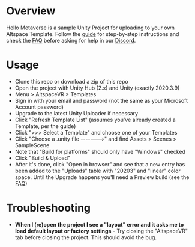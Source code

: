 # Overview

Hello Metaverse is a sample Unity Project for uploading to your own Altspace Template. Follow the [guide](https://buildingthemetaverse.medium.com/how-to-make-your-own-altspace-templates-and-kits-unity-2020-3-9-uploader-2-x-5b40e92bb759) for step-by-step instructions and check the [FAQ](https://buildingthemetaverse.medium.com/altspace-unity-upgrade-faq-9c55cdaa543e) before asking for help in our [Discord](https://altvr.com/discord).

# Usage

* Clone this repo or download a zip of this repo
* Open the project with Unity Hub (2.x) and Unity (exactly 2020.3.9)
* Menu > AltspaceVR > Templates
* Sign in with your email and password (not the same as your Microsoft Account password)
* Upgrade to the latest Unity Uploader if necessary
* Click "Refresh Template List" (assumes you've already created a Template, per the guide)
* Click ">>> Select a Template" and choose one of your Templates
* Click "Choose a .unity file ------->" and find Assets > Scenes > SampleScene
* Note that "Build for platforms" should only have "Windows" checked
* Click "Build & Upload"
* After it's done, click "Open in browser" and see that a new entry has been added to the "Uploads" table with "20203" and "linear" color space. Until the Upgrade happens you'll need a Preview build (see the FAQ)

# Troubleshooting

* **When I (re)open the project I see a "layout" error and it asks me to load default layout or factory settings** - Try closing the "AltspaceVR" tab before closing the project. This should avoid the bug.